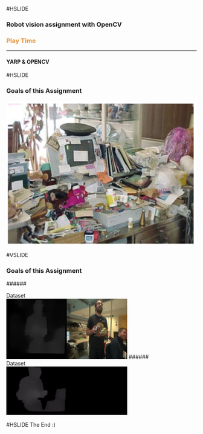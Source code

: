 #HSLIDE

### Robot vision assignment with OpenCV
### <span style="color:#e49436">Play Time</span>
---
#### YARP & OPENCV

#HSLIDE
### Goals of this Assignment
![Logo](assets/scene.png)

#VSLIDE
### Goals of this Assignment
######<div style="text-align: left;">Dataset </div>
![Logo](misc/dataset.gif)
######<div style="text-align: left;">Dataset </div>
![Logo](misc/assignment.gif)

#HSLIDE
The End :)
